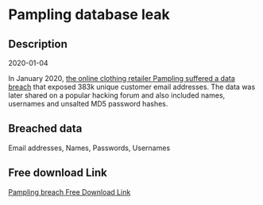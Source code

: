 # Pampling database leak

## Description

2020-01-04

In January 2020, <a href="https://www.elespanol.com/omicrono/20200308/comprado-camiseta-pampling-cambia-contrasena-seguridad/473202676_0.html" target="_blank" rel="noopener">the online clothing retailer Pampling suffered a data breach</a> that exposed 383k unique customer email addresses. The data was later shared on a popular hacking forum and also included names, usernames and unsalted MD5 password hashes.

## Breached data

Email addresses, Names, Passwords, Usernames

## Free download Link

[Pampling breach Free Download Link](https://tinyurl.com/2b2k277t)
